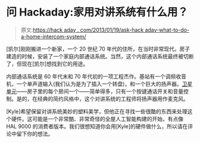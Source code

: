 # 问 Hackaday:家用对讲系统有什么用？

> 原文:[https://hack aday . com/2013/01/19/ask-hack aday-what-to-do-a-home-intercom-system/](https://hackaday.com/2013/01/19/ask-hackaday-what-to-do-with-a-home-intercom-system/)

[凯尔]刚刚搬进一个新家，一个 20 世纪 70 年代的住所，在当时非常现代。房子建造的时候，安装了一个家庭内部通话系统。当然，这个内部通话系统最终被切断了，但现在[凯尔]想找到它的用途。

内部通话系统是 60 年代末和 70 年代初的一项工程杰作。基站有一个调频收音机，一个单声道输入(我们认为是为了插入一个转盘)，和一个巨大的扬声器。[卫星单元](https://plus.google.com/photos/105221705525606011199/albums/5834281968965687697/5834282218882469378)——房子里的每个房间一个——简单得多，只有一个按键通话开关和音量控制。是的，在经典的简约风格中，这个对讲系统的工程师将扬声器用作麦克风。

[Kyle]希望保留对讲系统美妙的塑料美学，但他正在寻找一些很酷的东西来处理这个硬件。这可能是一个非常酷、非常奇怪的全屋人工智能构建的开始，有点像 HAL 9000 的消费者版本。我们很想知道你会用[Kyle]的硬件做什么，所以请在评论中留下你的想法。